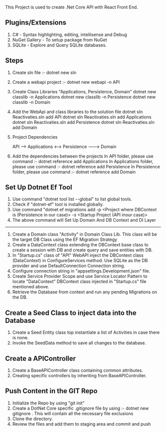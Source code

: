 This Project is used to create .Net Core API with React Front End.

Plugins/Extensions
--------------------
1. C# - Syntax highlighting, editing, intellisense and Debug
2. NuGet Gallery - To setup package from NuGet
3. SQLite - Explore and Query SQLite databases.

Steps
-----
1. Create sln file :- dotnet new sln
2. Create a webapi project :- dotnet new webapi -n API
3. Create Class Libraries "Applications, Persistence, Domain"
   dotnet new classlib -n Applications
   dotnet new classlib -n Persistence
   dotnet new classlib -n Domain
4. Add the WebApi and class libraries to the solution file
    dotnet sln Reactivaties.sln add API
    dotnet sln Reactivaties.sln add Applications
    dotnet sln Reactivaties.sln add Persistence
    dotnet sln Reactivaties.sln add Domain
5. Project Dependencies

     API --> Applications  <--> Persistence ---> Domain

6. Add the dependencies between the projects
   In API folder, please use command :-  dotnet reference add Applications
   In Applications folder, please use command :-  dotnet reference add Persistence
   In Persistence folder, please use command :-  dotnet reference add Domain

Set Up Dotnet Ef Tool
----------------------
1. Use command "dotnet tool list --global" to list global tools.
2. Check if "dotnet-ef" tool is installed globally.
3. Use command "dotnet ef migrations add <name> -p <Project where DBContext is (Persistence in our case)> -s <Startup Project (API inour case)>
4. The above command will 
Set Up Domain And DB Context and DI Layer
-----------------------------------------
1. Create a Domain class "Activity" in Domain Class Lib. This class will be the target DB Class using the EF Migration Strategy
2. Create a DataContext class extending the DBContext base class to create a session with DB and create query and save entities with DB.
3. In "Startup.cs" class of "API" WebAPI inject the DBContext class (DataContext) in ConfigureServices method. Use SQLite as the DB     provider and use DefaultConnection Connection string. 
4. Configure connection string in "appsettings.Development.json" file.
5. Create Service Provider Scope and use Service Locator Pattern to locate "DataContext" DBContext class injected in "Startup.cs" file mentioned above.
6. Retrieve the Database from context and run any pending Migrations on the DB.

Create a Seed Class to inject data into the Database
----------------------------------------------------
1. Create a Seed Entity class top instantiate a list of Activities in case there is none.
2. Invoke the SeedData method to save all changes to the database. 

Create a APIController
-----------------------
1. Create a BaseAPIController class containing common attributes.
2. Creating specific controllers by inheriting from BaseAPIController.

Push Content in the GIT Repo
----------------------------
1. Initialize the Repo by using "git init"
2. Create a DotNet Core specific .gitignore file by using :- dotnet new gitignore . This will contain all the necessary file exclusions
3. Clone the directory.
4. Review the files and add them to staging area and commit and push